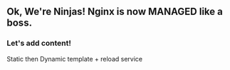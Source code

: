 ## Ok, We're Ninjas! Nginx is now MANAGED like a boss.

### Let's add content!

Static then Dynamic template + reload service
